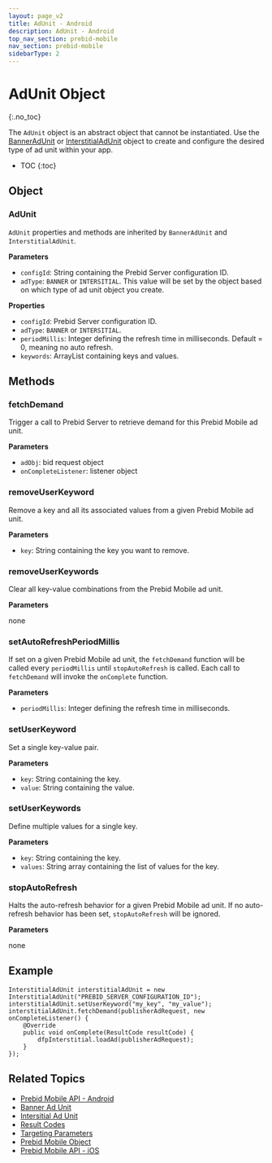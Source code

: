 ```yaml
---
layout: page_v2
title: AdUnit - Android
description: AdUnit - Android
top_nav_section: prebid-mobile
nav_section: prebid-mobile
sidebarType: 2
---
```


# AdUnit Object
{:.no_toc}

The `AdUnit` object is an abstract object that cannot be instantiated. Use the [BannerAdUnit]({{site.baseurl}}/prebid-mobile/api/banneradunit-android.html) or [InterstitialAdUnit]({{site.baseurl}}/prebid-mobile/api/interstitialadunit-android.html) object to create and configure the desired type of ad unit within your app.

* TOC
{:toc}

## Object

### AdUnit

`AdUnit` properties and methods are inherited by `BannerAdUnit` and `InterstitialAdUnit`.

**Parameters**

- `configId`: String containing the Prebid Server configuration ID.
- `adType`: `BANNER` or `INTERSITIAL`. This value will be set by the object based on which type of ad unit object you create.

**Properties**

- `configId`: Prebid Server configuration ID.
- `adType`: `BANNER` or `INTERSITIAL`.
- `periodMillis`: Integer defining the refresh time in milliseconds. Default = 0, meaning no auto refresh.
- `keywords`: ArrayList containing keys and values.

## Methods

### fetchDemand

Trigger a call to Prebid Server to retrieve demand for this Prebid Mobile ad unit.

**Parameters**

- `adObj`: bid request object
- `onCompleteListener`: listener object

### removeUserKeyword

Remove a key and all its associated values from a given Prebid Mobile ad unit.

**Parameters**

- `key`: String containing the key you want to remove.

### removeUserKeywords

Clear all key-value combinations from the Prebid Mobile ad unit.

**Parameters**

none

### setAutoRefreshPeriodMillis

If set on a given Prebid Mobile ad unit, the `fetchDemand` function will be called every `periodMillis` until `stopAutoRefresh` is called. Each call to `fetchDemand` will invoke the `onComplete` function.

**Parameters**

- `periodMillis`: Integer defining the refresh time in milliseconds.

### setUserKeyword

Set a single key-value pair.

**Parameters**

- `key`: String containing the key.
- `value`: String containing the value.

### setUserKeywords

Define multiple values for a single key.

**Parameters**

- `key`: String containing the key.
- `values`: String array containing the list of values for the key.

### stopAutoRefresh

Halts the auto-refresh behavior for a given Prebid Mobile ad unit. If no auto-refresh behavior has been set, `stopAutoRefresh` will be ignored.

**Parameters**

none

## Example

```
InterstitialAdUnit interstitialAdUnit = new InterstitialAdUnit("PREBID_SERVER_CONFIGURATION_ID");
interstitialAdUnit.setUserKeyword("my_key", "my_value");
interstitialAdUnit.fetchDemand(publisherAdRequest, new onCompleteListener() {
    @Override
    public void onComplete(ResultCode resultCode) {
        dfpInterstitial.loadAd(publisherAdRequest);
    }
});
```

## Related Topics

- [Prebid Mobile API - Android]({{site.baseurl}}/prebid-mobile/api/pbm-api-android.html)
- [Banner Ad Unit]({{site.baseurl}}/prebid-mobile/api/banneradunit-android.html)
- [Intersitial Ad Unit]({{site.baseurl}}/prebid-mobile/api/interstitialadunit-android.html)
- [Result Codes]({{site.baseurl}}/prebid-mobile/api/pbm-api-result-codes-android.html)
- [Targeting Parameters]({{site.baseurl}}/prebid-mobile/api/pbm-targeting-params-android.html)
- [Prebid Mobile Object]({{site.baseurl}}/prebid-mobile/api/prebidmobile-object-android.html)
- [Prebid Mobile API - iOS]({{site.baseurl}}/prebid-mobile/api/pbm-api-ios.html)
